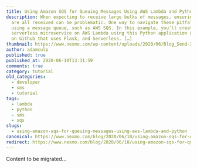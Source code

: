 ```yaml
---
title: Using Amazon SQS for Queuing Messages Using AWS Lambda and Python
description: When expecting to receive large bulks of messages, ensuring they
  are all received can be problematic. One way to navigate these pitfalls is by
  using a message queue, such as AWS SQS. In this example, you’ll create a
  serverless microservice on AWS Lambda using this Python application available
  on Github that uses Flask, and Serverless. […]
thumbnail: https://www.nexmo.com/wp-content/uploads/2020/06/Blog_Send-Incoming-SMS_1200x600.png
author: adamculp
published: true
published_at: 2020-06-10T13:31:59
comments: true
category: tutorial
old_categories:
  - developer
  - sms
  - tutorial
tags:
  - lambda
  - python
  - sms
  - sqs
slugs:
  - using-amazon-sqs-for-queuing-messages-using-aws-lambda-and-python
canonical: https://www.nexmo.com/blog/2020/06/10/using-amazon-sqs-for-queuing-messages-using-aws-lambda-and-python
redirect: https://www.nexmo.com/blog/2020/06/10/using-amazon-sqs-for-queuing-messages-using-aws-lambda-and-python
---
```

Content to be migrated...